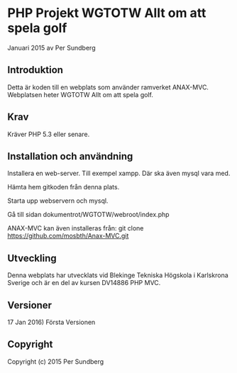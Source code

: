 PHP Projekt WGTOTW Allt om att spela golf
=========================================

Januari 2015 av Per Sundberg 


Introduktion
------------

Detta är koden till en webplats som använder ramverket ANAX-MVC.
Webplatsen heter WGTOTW Allt om att spela golf.

Krav
-----------

Kräver PHP 5.3 eller senare.

Installation och användning
----------------------
Installera en web-server. Till exempel xampp. Där ska även 
mysql vara med.

Hämta hem gitkoden från denna plats.

Starta upp webservern och mysql.

Gå till sidan dokumentrot/WGTOTW/webroot/index.php

ANAX-MVC kan även installeras från:
git clone https://github.com/mosbth/Anax-MVC.git


Utveckling
-----------------------
Denna webplats har utvecklats vid Blekinge Tekniska Högskola i Karlskrona Sverige
och är en del av kursen DV14886 PHP MVC.

Versioner
---------------
17 Jan 2016) Första Versionen

Copyright
---------------------
Copyright (c) 2015 Per Sundberg  

